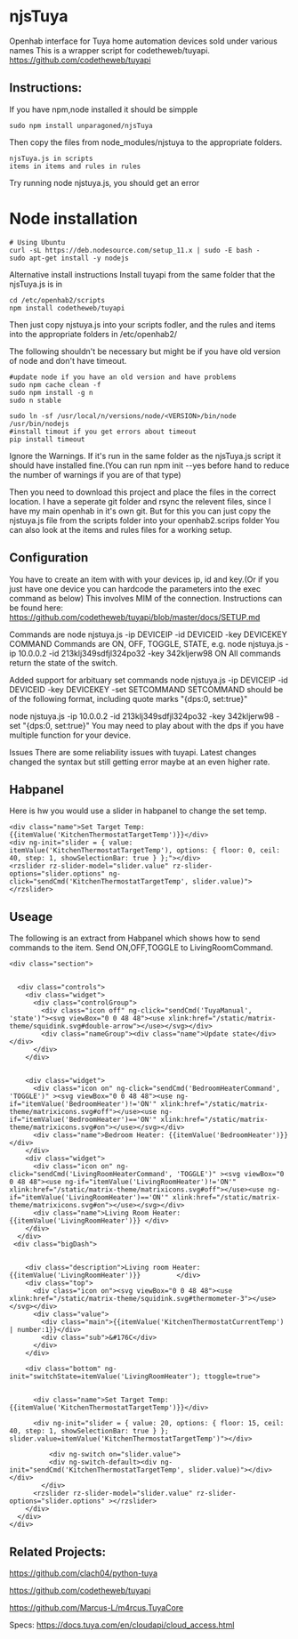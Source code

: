 # njsTuya
Openhab interface for Tuya home automation devices sold under various names This is a wrapper script for codetheweb/tuyapi. https://github.com/codetheweb/tuyapi

## Instructions:
If you have npm,node installed it should be simpple
```cd /etc/openhab2/scripts 
sudo npm install unparagoned/njsTuya
```
Then copy the files from node_modules/njstuya to the appropriate folders.
```
njsTuya.js in scripts
items in items and rules in rules
```
Try running node njstuya.js, you should get an error 

# Node installation 
```
# Using Ubuntu
curl -sL https://deb.nodesource.com/setup_11.x | sudo -E bash -
sudo apt-get install -y nodejs
```
Alternative install instructions
Install tuyapi from the same folder that the njsTuya.js is in
```
cd /etc/openhab2/scripts
npm install codetheweb/tuyapi
```
Then just copy njstuya.js into your scripts fodler, and the rules and items into the appropriate folders in /etc/openhab2/

The following shouldn't be necessary but might be if you have old version of node and don't have timeout. 

```
#update node if you have an old version and have problems
sudo npm cache clean -f
sudo npm install -g n
sudo n stable

sudo ln -sf /usr/local/n/versions/node/<VERSION>/bin/node /usr/bin/nodejs
#install timout if you get errors about timeout
pip install timeout
```
Ignore the Warnings. If it's run in the same folder as the njsTuya.js script it should have installed fine.(You can run npm init --yes before hand to reduce the number of warnings if you are of that type)

Then you need to download this project and place the files in the correct location. I have a seperate git folder and rsync the relevent files, since I have my main openhab in it's own git. But for this you can just copy the njstuya.js file from the scripts folder into your openhab2.scrips folder You can also look at the items and rules files for a working setup.


## Configuration
You have to create an item with with your devices ip, id and key.(Or if you just have one device you can hardcode the parameters into the exec command as below) This involves MIM of the connection. Instructions can be found here: https://github.com/codetheweb/tuyapi/blob/master/docs/SETUP.md

Commands are node njstuya.js -ip DEVICEIP -id DEVICEID -key DEVICEKEY COMMAND Commands are ON, OFF, TOGGLE, STATE, e.g. node njstuya.js -ip 10.0.0.2 -id 213klj349sdfjl324po32 -key 342kljerw98 ON All commands return the state of the switch.

Added support for arbituary set commands 
node njstuya.js -ip DEVICEIP -id DEVICEID -key DEVICEKEY -set SETCOMMAND
SETCOMMAND should be of the following format, including quote marks "{dps:0, set:true}" 

node njstuya.js -ip 10.0.0.2 -id 213klj349sdfjl324po32 -key 342kljerw98 -set "{dps:0, set:true}" 
You may need to play about with the dps if you have multiple function for your device.

Issues
There are some reliability issues with tuyapi. Latest changes changed the syntax but still getting error maybe at an even higher rate.

## Habpanel
Here is hw you would use a slider in habpanel to change the set temp.

```
<div class="name">Set Target Temp: {{itemValue('KitchenThermostatTargetTemp')}}</div>
<div ng-init="slider = { value: itemValue('KitchenThermostatTargetTemp'), options: { floor: 0, ceil: 40, step: 1, showSelectionBar: true } };"></div>
<rzslider rz-slider-model="slider.value" rz-slider-options="slider.options" ng-click="sendCmd('KitchenThermostatTargetTemp', slider.value)"></rzslider>
```
## Useage

The following is an extract from Habpanel which shows how to send commands to the item. 
Send ON,OFF,TOGGLE to LivingRoomCommand.

```
<div class="section">


  <div class="controls">
    <div class="widget">
      <div class="controlGroup">
        <div class="icon off" ng-click="sendCmd('TuyaManual', 'state')"><svg viewBox="0 0 48 48"><use xlink:href="/static/matrix-theme/squidink.svg#double-arrow"></use></svg></div>
        <div class="nameGroup"><div class="name">Update state</div></div>
      </div>
    </div>


    <div class="widget">
      <div class="icon on" ng-click="sendCmd('BedroomHeaterCommand', 'TOGGLE')" ><svg viewBox="0 0 48 48"><use ng-if="itemValue('BedroomHeater')!='ON'" xlink:href="/static/matrix-theme/matrixicons.svg#off"></use><use ng-if="itemValue('BedroomHeater')=='ON'" xlink:href="/static/matrix-theme/matrixicons.svg#on"></use></svg></div>
      <div class="name">Bedroom Heater: {{itemValue('BedroomHeater')}}</div>
    </div>
    <div class="widget">
      <div class="icon on" ng-click="sendCmd('LivingRoomHeaterCommand', 'TOGGLE')" ><svg viewBox="0 0 48 48"><use ng-if="itemValue('LivingRoomHeater')!='ON'" xlink:href="/static/matrix-theme/matrixicons.svg#off"></use><use ng-if="itemValue('LivingRoomHeater')=='ON'" xlink:href="/static/matrix-theme/matrixicons.svg#on"></use></svg></div>
      <div class="name">Living Room Heater: {{itemValue('LivingRoomHeater')}} </div>
    </div>
  </div>
 <div class="bigDash">


    <div class="description">Living room Heater: {{itemValue('LivingRoomHeater')}}         </div>
    <div class="top">
      <div class="icon on"><svg viewBox="0 0 48 48"><use xlink:href="/static/matrix-theme/squidink.svg#thermometer-3"></use></svg></div>
      <div class="value">
        <div class="main">{{itemValue('KitchenThermostatCurrentTemp') | number:1}}</div>
        <div class="sub">&#176C</div>
      </div>
    </div>

    <div class="bottom" ng-init="switchState=itemValue('LivingRoomHeater'); ttoggle=true">


      <div class="name">Set Target Temp: {{itemValue('KitchenThermostatTargetTemp')}}</div>
      
      <div ng-init="slider = { value: 20, options: { floor: 15, ceil: 40, step: 1, showSelectionBar: true } }; slider.value=itemValue('KitchenThermostatTargetTemp')"></div>
      
          <div ng-switch on="slider.value">
          <div ng-switch-default><div ng-init="sendCmd('KitchenThermostatTargetTemp', slider.value)"></div></div>
        </div>
      <rzslider rz-slider-model="slider.value" rz-slider-options="slider.options" ></rzslider>
    </div>
  </div>
</div>
  ```

## Related Projects:
https://github.com/clach04/python-tuya

https://github.com/codetheweb/tuyapi

https://github.com/Marcus-L/m4rcus.TuyaCore

Specs: https://docs.tuya.com/en/cloudapi/cloud_access.html
